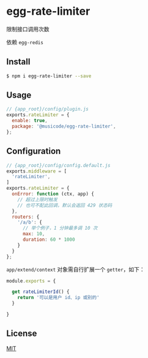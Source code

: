 # egg-rate-limiter

限制接口调用次数

依赖 `egg-redis`

## Install

```bash
$ npm i egg-rate-limiter --save
```

## Usage

```js
// {app_root}/config/plugin.js
exports.rateLimiter = {
  enable: true,
  package: '@musicode/egg-rate-limiter',
};
```

## Configuration

```js
// {app_root}/config/config.default.js
exports.middleware = [
  'rateLimiter',
]
exports.rateLimiter = {
  onError: function (ctx, app) {
    // 超过上限时触发
    // 也可不配此回调，默认会返回 429 状态码
  },
  routers: {
    '/a/b': {
      // 举个例子，1 分钟最多调 10 次
      max: 10,
      duration: 60 * 1000
    }
  }
};
```

`app/extend/context` 对象需自行扩展一个 `getter`，如下：

```js
module.exports = {

  get rateLimiterId() {
    return '可以是用户 id、ip 或别的'
  }

}
```

## License

[MIT](LICENSE)
